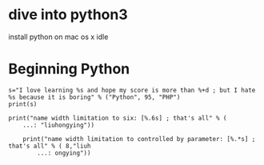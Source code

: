# dive into python3

install python on mac os x
idle



# Beginning Python
```
s="I love learning %s and hope my score is more than %+d ; but I hate %s because it is boring" % ("Python", 95, "PHP")
print(s)

print("name width limitation to six: [%.6s] ; that's all" % (
    ...: "liuhongying"))

    print("name width limitation to controlled by parameter: [%.*s] ; that's all" % ( 8,"liuh
        ...: ongying"))    
```
